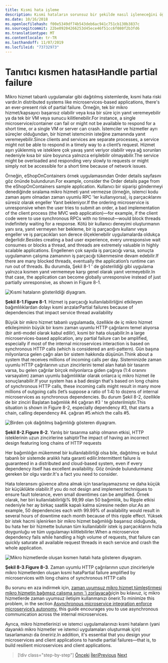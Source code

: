 ```yaml
---
title: Kısmi hata işleme
description: Kısmi hataların sorunsuz bir şekilde nasıl işleneceğini öğrenin. Mikro hizmet tamamen işlevsel olmayabilir, ancak yine de yararlı bir iş yapabiliyor olabilir.
ms.date: 10/16/2018
ms.openlocfilehash: f00e5349df74b543deb6ac941c751cb130b3837c
ms.sourcegitcommit: 22be09204266253d45ece46f51cc6f080f2b3fd6
ms.translationtype: MT
ms.contentlocale: tr-TR
ms.lasthandoff: 11/07/2019
ms.locfileid: "73732973"
---
```

# <a name="handle-partial-failure"></a><span data-ttu-id="00464-104">Tanıtıcı kısmen hatası</span><span class="sxs-lookup"><span data-stu-id="00464-104">Handle partial failure</span></span>

<span data-ttu-id="00464-105">Mikro hizmet tabanlı uygulamalar gibi dağıtılmış sistemlerde, kısmi hata riski vardır.</span><span class="sxs-lookup"><span data-stu-id="00464-105">In distributed systems like microservices-based applications, there's an ever-present risk of partial failure.</span></span> <span data-ttu-id="00464-106">Örneğin, tek bir mikro hizmet/kapsayıcı başarısız olabilir veya kısa bir süre için yanıt veremeyebilir ya da tek bir VM veya sunucu kilitlenebilir.</span><span class="sxs-lookup"><span data-stu-id="00464-106">For instance, a single microservice/container can fail or might not be available to respond for a short time, or a single VM or server can crash.</span></span> <span data-ttu-id="00464-107">İstemciler ve hizmetler ayrı süreçler olduğundan, bir hizmet istemcinin isteğine zamanında yanıt veremeyebilir.</span><span class="sxs-lookup"><span data-stu-id="00464-107">Since clients and services are separate processes, a service might not be able to respond in a timely way to a client’s request.</span></span> <span data-ttu-id="00464-108">Hizmet aşırı yüklenmiş ve isteklere çok yavaş yanıt veriyor olabilir veya ağ sorunları nedeniyle kısa bir süre boyunca yalnızca erişilebilir olmayabilir.</span><span class="sxs-lookup"><span data-stu-id="00464-108">The service might be overloaded and responding very slowly to requests or might simply not be accessible for a short time because of network issues.</span></span>

<span data-ttu-id="00464-109">Örneğin, eShopOnContainers örnek uygulamasından Order details sayfasını göz önünde bulundurun.</span><span class="sxs-lookup"><span data-stu-id="00464-109">For example, consider the Order details page from the eShopOnContainers sample application.</span></span> <span data-ttu-id="00464-110">Kullanıcı bir siparişi göndermeyi denediğinde sıralama mikro hizmeti yanıt vermezse (örneğin, istemci kodu zaman aşımı olmadan zaman uyumlu RPC 'ler kullanıyorsa), iş parçacıklarını süresiz olarak engeller Yanıt bekleniyor.</span><span class="sxs-lookup"><span data-stu-id="00464-110">If the ordering microservice is unresponsive when the user tries to submit an order, a bad implementation of the client process (the MVC web application)—for example, if the client code were to use synchronous RPCs with no timeout—would block threads indefinitely waiting for a response.</span></span> <span data-ttu-id="00464-111">Kötü bir kullanıcı deneyimi oluşturmanın yanı sıra, yanıt vermeyen her bekleme, bir iş parçacığını kullanır veya engeller ve iş parçacıkları son derece ölçeklenebilir uygulamalarda oldukça değerlidir.</span><span class="sxs-lookup"><span data-stu-id="00464-111">Besides creating a bad user experience, every unresponsive wait consumes or blocks a thread, and threads are extremely valuable in highly scalable applications.</span></span> <span data-ttu-id="00464-112">Engellenen çok sayıda iş parçacığı varsa, sonuçta uygulamanın çalışma zamanının iş parçacığı tükenmesine devam edebilir.</span><span class="sxs-lookup"><span data-stu-id="00464-112">If there are many blocked threads, eventually the application’s runtime can run out of threads.</span></span> <span data-ttu-id="00464-113">Bu durumda, Şekil 8-1 ' de gösterildiği gibi uygulama yalnızca kısmen yanıt vermemeye karşı genel olarak yanıt vermeyebilir.</span><span class="sxs-lookup"><span data-stu-id="00464-113">In that case, the application can become globally unresponsive instead of just partially unresponsive, as shown in Figure 8-1.</span></span>

![Kısmi hataların gösterildiği diyagram.](./media/handle-partial-failure/partial-failures-diagram.png)

<span data-ttu-id="00464-115">**Şekil 8-1**.</span><span class="sxs-lookup"><span data-stu-id="00464-115">**Figure 8-1**.</span></span> <span data-ttu-id="00464-116">Hizmet iş parçacığı kullanılabilirliğini etkileyen bağımlılıklardan dolayı kısmi arızalar</span><span class="sxs-lookup"><span data-stu-id="00464-116">Partial failures because of dependencies that impact service thread availability</span></span>

<span data-ttu-id="00464-117">Büyük bir mikro hizmet tabanlı uygulamada, özellikle de iç mikro hizmet etkileşiminin büyük bir kısmı zaman uyumlu HTTP çağrılarını temel alıyorsa (bir anti-model olarak kabul edilir), kısmi bir hata oluşabilir.</span><span class="sxs-lookup"><span data-stu-id="00464-117">In a large microservices-based application, any partial failure can be amplified, especially if most of the internal microservices interaction is based on synchronous HTTP calls (which is considered an anti-pattern).</span></span> <span data-ttu-id="00464-118">Gün başına milyonlarca gelen çağrı alan bir sistem hakkında düşünün.</span><span class="sxs-lookup"><span data-stu-id="00464-118">Think about a system that receives millions of incoming calls per day.</span></span> <span data-ttu-id="00464-119">Sisteminizde zaman uyumlu HTTP çağrılarının uzun zincirlerini temel alan hatalı bir tasarım varsa, bu gelen çağrılar birçok milyonlarca giden çağrıya (1:4 oranını varsayalım) zaman uyumlu bağımlılıklar olarak onlarca iç mikro hizmet ile sonuçlanabilir.</span><span class="sxs-lookup"><span data-stu-id="00464-119">If your system has a bad design that's based on long chains of synchronous HTTP calls, these incoming calls might result in many more millions of outgoing calls (let’s suppose a ratio of 1:4) to dozens of internal microservices as synchronous dependencies.</span></span> <span data-ttu-id="00464-120">Bu durum Şekil 8-2, özellikle de bir zinciri Başlatan bağımlılık #4 çağıran \#3 ' te gösterilmiştir.</span><span class="sxs-lookup"><span data-stu-id="00464-120">This situation is shown in Figure 8-2, especially dependency \#3, that starts a chain, calling dependency #4.</span></span> <span data-ttu-id="00464-121">çağıran #5.</span><span class="sxs-lookup"><span data-stu-id="00464-121">which the calls #5.</span></span>

![Birden çok dağıtılmış bağımlılığı gösteren diyagram.](./media/handle-partial-failure/multiple-distributed-dependencies.png)

<span data-ttu-id="00464-123">**Şekil 8-2**.</span><span class="sxs-lookup"><span data-stu-id="00464-123">**Figure 8-2**.</span></span> <span data-ttu-id="00464-124">Yanlış bir tasarıma sahip olmanın etkisi, HTTP isteklerinin uzun zincirlerine sahiptir</span><span class="sxs-lookup"><span data-stu-id="00464-124">The impact of having an incorrect design featuring long chains of HTTP requests</span></span>

<span data-ttu-id="00464-125">Her bağımlılığın mükemmel bir kullanılabilirliği olsa bile, dağıtılmış ve bulut tabanlı bir sistemde aralıklı hata garanti edilir.</span><span class="sxs-lookup"><span data-stu-id="00464-125">Intermittent failure is guaranteed in a distributed and cloud-based system, even if every dependency itself has excellent availability.</span></span> <span data-ttu-id="00464-126">Göz önünde bulundurmanız gereken bir olgu vardır.</span><span class="sxs-lookup"><span data-stu-id="00464-126">It's a fact you need to consider.</span></span>

<span data-ttu-id="00464-127">Hata toleransını güvence altına almak için tasarlayamazsınız ve daha küçük bir küçüklükte olabilir.</span><span class="sxs-lookup"><span data-stu-id="00464-127">If you do not design and implement techniques to ensure fault tolerance, even small downtimes can be amplified.</span></span> <span data-ttu-id="00464-128">Örnek olarak, her biri kullanılabilirliği% 99,99 olan 50 bağımlılık, bu Ripple etkisi nedeniyle her ay birkaç saatlik kapalı kalma süresine neden olur.</span><span class="sxs-lookup"><span data-stu-id="00464-128">As an example, 50 dependencies each with 99.99% of availability would result in several hours of downtime each month because of this ripple effect.</span></span> <span data-ttu-id="00464-129">Yüksek bir istek hacmi işlenirken bir mikro hizmet bağımlılığı başarısız olduğunda, bu hata her bir hizmette bulunan tüm kullanılabilir istek iş parçacıklarını hızla doygunluğu ve tüm uygulamayı kilitlebilirler.</span><span class="sxs-lookup"><span data-stu-id="00464-129">When a microservice dependency fails while handling a high volume of requests, that failure can quickly saturate all available request threads in each service and crash the whole application.</span></span>

![Mikro hizmetlerde oluşan kısmen hatalı hata gösteren diyagram.](./media/handle-partial-failure/partial-failure-amplified-microservices.png)

<span data-ttu-id="00464-131">**Şekil 8-3**.</span><span class="sxs-lookup"><span data-stu-id="00464-131">**Figure 8-3**.</span></span> <span data-ttu-id="00464-132">Zaman uyumlu HTTP çağrılarının uzun zincirleriyle mikro hizmetlerden oluşan kısmi hata</span><span class="sxs-lookup"><span data-stu-id="00464-132">Partial failure amplified by microservices with long chains of synchronous HTTP calls</span></span>

<span data-ttu-id="00464-133">Bu sorunu en aza indirmek için, [zaman uyumsuz mikro hizmet tümleştirmesi mikro hizmetin bağımsız çalışma sınırı 'i zorlayacağı](../architect-microservice-container-applications/communication-in-microservice-architecture.md#asynchronous-microservice-integration-enforces-microservices-autonomy)için bu kılavuz, iç mikro hizmetlerde zaman uyumsuz iletişim kullanmanızı önerir.</span><span class="sxs-lookup"><span data-stu-id="00464-133">To minimize this problem, in the section [Asynchronous microservice integration enforce microservice’s autonomy](../architect-microservice-container-applications/communication-in-microservice-architecture.md#asynchronous-microservice-integration-enforces-microservices-autonomy), this guide encourages you to use asynchronous communication across the internal microservices.</span></span>

<span data-ttu-id="00464-134">Ayrıca, mikro hizmetlerinizi ve istemci uygulamalarınızı kısmi hataların (yani dayanıklı mikro hizmetler ve istemci uygulamaları oluşturmak için) tasarlamanızı da öneririz.</span><span class="sxs-lookup"><span data-stu-id="00464-134">In addition, it's essential that you design your microservices and client applications to handle partial failures—that is, to build resilient microservices and client applications.</span></span>

>[!div class="step-by-step"]
><span data-ttu-id="00464-135">[Önceki](index.md)
>[İleri](partial-failure-strategies.md)</span><span class="sxs-lookup"><span data-stu-id="00464-135">[Previous](index.md)
[Next](partial-failure-strategies.md)</span></span>
